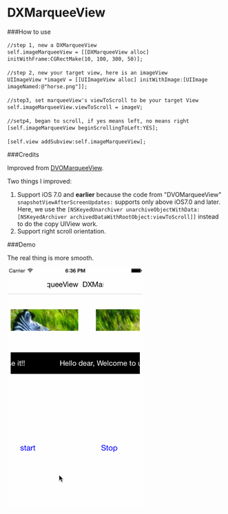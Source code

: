 DXMarqueeView
=============

###How to use


	//step 1, new a DXMarqueeView
	self.imageMarqueeView = [[DXMarqueeView alloc] initWithFrame:CGRectMake(10, 100, 300, 50)];
	
	//step 2, new your target view, here is an imageView
	UIImageView *imageV = [[UIImageView alloc] initWithImage:[UIImage imageNamed:@"horse.png"]];

	//step3, set marqueeView's viewToScroll to be your target View 
	self.imageMarqueeView.viewToScroll = imageV;
	
	//setp4, began to scroll, if yes means left, no means right
	[self.imageMarqueeView beginScrollingToLeft:YES];
	
	[self.view addSubview:self.imageMarqueeView];

###Credits


Improved from [DVOMarqueeView](https://github.com/mobitar/DVOMarqueeView).

Two things I improved:

1. Support iOS 7.0 and **earlier** because the code from "DVOMarqueeView" `snapshotViewAfterScreenUpdates:` supports only above iOS7.0 and later. Here, we use the `[NSKeyedUnarchiver unarchiveObjectWithData:[NSKeyedArchiver archivedDataWithRootObject:viewToScroll]]` instead to do the copy UIView work. 
2. Support right scroll orientation.

###Demo

The real thing is more smooth.

![Demo](mqDemo.gif)


